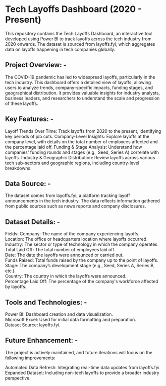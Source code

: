 
# Tech Layoffs Dashboard (2020 - Present)
This repository contains the Tech Layoffs Dashboard, an interactive tool developed using Power BI to track layoffs across the tech industry from 2020 onwards. The dataset is sourced from layoffs.fyi, which aggregates data on layoffs happening in tech companies globally.

## Project Overview: - 
The COVID-19 pandemic has led to widespread layoffs, particularly in the tech industry. This dashboard offers a detailed view of layoffs, allowing users to analyze trends, company-specific impacts, funding stages, and geographical distribution. It provides valuable insights for industry analysts, business leaders, and researchers to understand the scale and progression of these layoffs.

## Key Features: -
Layoff Trends Over Time: Track layoffs from 2020 to the present, identifying key periods of job cuts.
Company-Level Insights: Explore layoffs at the company level, with details on the total number of employees affected and the percentage laid off.
Funding & Stage Analysis: Understand how companies' funding rounds and stages (e.g., Seed, Series A) correlate with layoffs.
Industry & Geographic Distribution: Review layoffs across various tech sub-sectors and geographic regions, including country-level breakdowns.

## Data Source: -
The dataset comes from layoffs.fyi, a platform tracking layoff announcements in the tech industry. The data reflects information gathered from public sources such as news reports and company disclosures.

## Dataset Details: -

Fields:
Company: The name of the company experiencing layoffs. <br>
Location: The office or headquarters location where layoffs occurred. <br>
Industry: The sector or type of technology in which the company operates. <br>
Total Laid Off: The total number of employees laid off. <br>
Date: The date the layoffs were announced or carried out. <br>
Funds Raised: Total funds raised by the company up to the point of layoffs. <br>
Stage: The company’s development stage (e.g., Seed, Series A, Series B, etc.). <br>
Country: The country in which the layoffs were announced. <br>
Percentage Laid Off: The percentage of the company's workforce affected by layoffs.

## Tools and Technologies: -
Power BI: Dashboard creation and data visualization. <br>
Microsoft Excel: Used for initial data formatting and preparation. <br>
Dataset Source: layoffs.fyi. 

## Future Enhancement: -
The project is actively maintained, and future iterations will focus on the following improvements: <br>

Automated Data Refresh: Integrating real-time data updates from layoffs.fyi. <br>
Expanded Dataset: Including non-tech layoffs to provide a broader industry perspective. <br>
